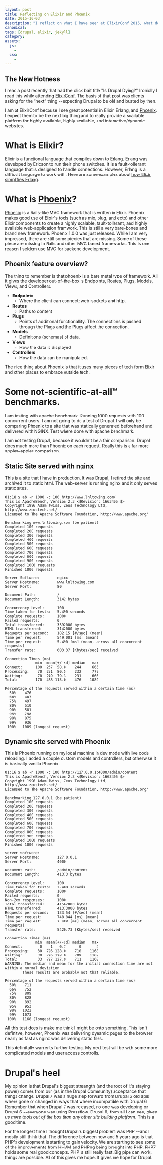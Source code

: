 ```yaml
---
layout: post
title: Reflecting on Elixir and Phoenix
date: 2015-10-03
description: "I reflect on what I have seen at ElixirConf 2015, what does this mean for Drupal, and Why use Elixir or Phoenix instead of Drupal or Jekyll."
canonical:
tags: [drupal, elixir, jekyll]
category:
assets:
  js:
    -
  css:
    -
---
```


## The New Hotness

I read a post recently that had the click bait title "Is Drupal Dying?" Ironiclly I read this while attending [ElixirConf](http://www.elixirconf.com). The basis of that post was clients asking for the <q>next</q> thing --expecting Drupal to be old and busted by then.

I am at ElixirConf because I see great potential in Elixir, Erlang, and [Phoenix](http://www.phornixframework.com). I expect them to be the next big thing and to really provide a scailable platform for highly available, highly scailable, and interactive/dynamic websites.

# What is Elixir?

Elixir is a functional language that compiles down to Erlang. Erlang was developed by Ericson to run their phone switches. It is a fault-tollerant language that is designed to handle connections. However, Erlang is a difficult language to work with. Here are some examples about [how Elixir simplifies Erlang](http://elixir-lang.org/crash-course.html).

# What is [Phoenix](http://www.phornixframework.com)?

[Phoenix](http://www.phornixframework.com) is a Rails-like MVC framework that is written in Elixir. Phoenix makes good use of Elixir's tools (such as mix, plug, and ecto) and other Elixir components to create a highly scalable, fault-tollerant, and highly available web-application framwork. This is still a very bare-bones and brand new framework. Phoenix 1.0.0 was just released. While I am very impressed, there are still some piecies that are missing. Some of these piece are missing in Rails and other MVC based frameworks. This is one reason I seldom use MVC for backend development.

## Phoenix feature overview?

The thing to remember is that phoenix is a bare metal type of framework. All it gives the developer out-of-the-box is Endpoints, Routes, Plugs, Models, Views, and Controllers.

 - **Endpoints**
   - Where the client can connect; web-sockets and http.
 - **Routes**
   - Paths to content
 - **Plugs**
   - Points of additional functionallity. The connections is pushed through the Plugs and the Plugs affect the connection.
 - **Models**
   - Definitions (schemas) of data.
 - **Views**
   - How the data is displayed
 - **Controllers**
   - How the data can be manipulated.

The nice thing about Phoenix is that it uses many pieces of tech form Elixir and other places to embrace outside tech.

# Some not-scientific-at-all&trade; benchmarks.

I am testing with apache benchmark. Running 1000 requests with 100 concurrent users. I am not going to do a test of Drupal, I will only be comparing Phoenix to a site that was statically generated beforehand and delivered with NGINX. Test where done with apache benchmark.

<aside class="inline">I am not testing Drupal, because it wouldn't be a fair comparison. Drupal does much more than Phoenix on each request. Really this is a far more apples&ndash;apples comparison.</aside>

## Static Site served with __nginx__

This is a site that I have in production. It was Drupal, I retired the site and archived it to static html. The web-server is running nginx and it only serves static sites.

```
01:18 $ ab -n 1000 -c 100 http://www.lnltowing.com/
This is ApacheBench, Version 2.3 <$Revision: 1663405 $>
Copyright 1996 Adam Twiss, Zeus Technology Ltd, http://www.zeustech.net/
Licensed to The Apache Software Foundation, http://www.apache.org/

Benchmarking www.lnltowing.com (be patient)
Completed 100 requests
Completed 200 requests
Completed 300 requests
Completed 400 requests
Completed 500 requests
Completed 600 requests
Completed 700 requests
Completed 800 requests
Completed 900 requests
Completed 1000 requests
Finished 1000 requests

Server Software:        nginx
Server Hostname:        www.lnltowing.com
Server Port:            80

Document Path:          /
Document Length:        3142 bytes

Concurrency Level:      100
Time taken for tests:   5.490 seconds
Complete requests:      1000
Failed requests:        0
Total transferred:      3392000 bytes
HTML transferred:       3142000 bytes
Requests per second:    182.15 [#/sec] (mean)
Time per request:       549.001 [ms] (mean)
Time per request:       5.490 [ms] (mean, across all concurrent requests)
Transfer rate:          603.37 [Kbytes/sec] received

Connection Times (ms)
              min  mean[+/-sd] median   max
Connect:      100  237  58.8    244     665
Processing:    70  251  80.5    232     777
Waiting:       70  249  79.3    231     666
Total:        170  488 113.0    476    1089

Percentage of the requests served within a certain time (ms)
  50%    476
  66%    487
  75%    497
  80%    510
  90%    581
  95%    758
  98%    875
  99%    936
 100%   1089 (longest request)
```

## Dynamic site served with __Phoenix__

This is Phoenix running on my local machine in dev mode with live code reloading. I added a couple custom models and controllers, but otherwise it is basically vanilla Phoenix.

```
01:16 $ ab -n 1000 -c 100 http://127.0.0.1:4000/admin/content
This is ApacheBench, Version 2.3 <$Revision: 1663405 $>
Copyright 1996 Adam Twiss, Zeus Technology Ltd, http://www.zeustech.net/
Licensed to The Apache Software Foundation, http://www.apache.org/

Benchmarking 127.0.0.1 (be patient)
Completed 100 requests
Completed 200 requests
Completed 300 requests
Completed 400 requests
Completed 500 requests
Completed 600 requests
Completed 700 requests
Completed 800 requests
Completed 900 requests
Completed 1000 requests
Finished 1000 requests

Server Software:        
Server Hostname:        127.0.0.1
Server Port:            4000

Document Path:          /admin/content
Document Length:        41373 bytes

Concurrency Level:      100
Time taken for tests:   7.488 seconds
Complete requests:      1000
Failed requests:        0
Non-2xx responses:      1000
Total transferred:      41567000 bytes
HTML transferred:       41373000 bytes
Requests per second:    133.54 [#/sec] (mean)
Time per request:       748.844 [ms] (mean)
Time per request:       7.488 [ms] (mean, across all concurrent requests)
Transfer rate:          5420.73 [Kbytes/sec] received

Connection Times (ms)
              min  mean[+/-sd] median   max
Connect:        0    1   0.7      0       4
Processing:    30  726 128.0    710    1168
Waiting:       30  726 128.0    709    1168
Total:         33  727 127.9    711    1168
WARNING: The median and mean for the initial connection time are not within a normal deviation
        These results are probably not that reliable.

Percentage of the requests served within a certain time (ms)
  50%    711
  66%    752
  75%    809
  80%    828
  90%    892
  95%    953
  98%   1022
  99%   1073
 100%   1168 (longest request)
```

All this test does is make me think I might be onto something. This isn't definitve, however, Phoenix was delivering dynamic pages to the browser nearly as fast as nginx was delivering static files.

This definitally warrents further testing. My next test will be with some more complicated models and user access controlls.

# Drupal's heel

My opinion is that Drupal's biggest streangth (and the root of it's staying power) comes from our (as in the Drupal Community) acceptance that things change. Drupal 7 was a huge step forward from Drupal 6 old apis where gone or changed in ways that where incompatible with Drupal 6. Remember that when Drupal 7 was released, no one was developing on Drupal 6 --everyone was using Pressflow. Drupal 8, from all I can see, *gives us more tools out of the box than any other site building platform*. This is a good time.

For the longest time I thought Drupal's biggest problem was PHP --and I mostly still think that. The difference between now and 5 years ago is that PHP's development is starting to gain velocity. We are starting to see some of the improvements from HHVM and PHPng being brought into PHP. PHP7 holds some real good concepts. PHP is still really fast. Big pipe can work, things are possible. All of this gives me hope. It gives me hope for Drupal.
